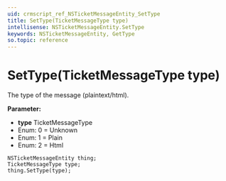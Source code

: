 ```yaml
---
uid: crmscript_ref_NSTicketMessageEntity_SetType
title: SetType(TicketMessageType type)
intellisense: NSTicketMessageEntity.SetType
keywords: NSTicketMessageEntity, GetType
so.topic: reference
---
```


# SetType(TicketMessageType type)

The type of the message (plaintext/html).

**Parameter:** 
* **type** TicketMessageType
* Enum: 0 = Unknown 
* Enum: 1 = Plain 
* Enum: 2 = Html 

```crmscript
NSTicketMessageEntity thing;
TicketMessageType type;
thing.SetType(type);
```

